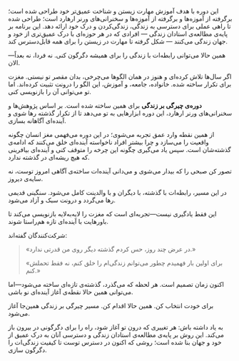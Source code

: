 این دوره با هدف آموزش مهارت زیستن و شناخت عمیق‌تر خود طراحی شده است؛ برگرفته از آموزه‌ها و برگرفته از آموزه‌ها و سخنرانی‌های ورنر ارهارد است؛ طراحی شده تا راهی عملی برای دسترسی به زندگی، زندگی‌کردن و درک خود ارائه دهد. این برنامه بر پایه‌ی مطالعه‌ی استادان زندگی — افرادی که در هر حوزه‌ای با درک عمیق‌تری از خود و جهان زندگی می‌کنند — شکل گرفته تا مهارت در زیستن را برای همه قابل‌دسترس کند.

همین حالا می‌توانی رابطه‌ات با زندگی را برای همیشه دگرگون کنی. نه فردا، نه بعداً—الان.

اگر سال‌ها تلاش کرده‌ای و هنوز در همان الگوها می‌چرخی، بدان مقصر تو نیستی. مغزت برای تکرار ساخته شده. خانواده، جامعه، و آموزش، این الگو را درونت تثبیت کرده‌اند. اما تو می‌توانی آن را بازنویسی کنی.

**دوره‌ی چیرگی بر زندگی** برای همین ساخته شده است. بر اساس پژوهش‌ها و سخنرانی‌های ورنر ارهارد، این دوره ابزارهایی به تو می‌دهد تا از تکرار گذشته رها شوی و آینده‌ای آگاهانه بسازی.

از همین نقطه وارد عمق تجربه می‌شوی؛ در این دوره می‌فهمی مغز انسان چگونه واقعیت را می‌سازد و چرا بیشتر افراد ناخواسته آینده‌ای خلق می‌کنند که ادامه‌ی گذشته‌شان است. سپس یاد می‌گیری چگونه این چرخه را متوقف کنی و آینده‌ای بیافرینی که هیچ ریشه‌ای در گذشته ندارد.

تصور کن صبحی را که بیدار می‌شوی و می‌دانی آینده‌ات ساخته‌ی آگاهی امروز توست، نه سایه‌ی دیروز.

در این مسیر، رابطه‌ات با گذشته، با دیگران و با والدینت کامل می‌شود. سنگینی قدیمی رها می‌گردد و درونت سبک و آزاد می‌شود.

این فقط یادگیری نیست—تجربه‌ای است که مغزت را لایه‌به‌لایه بازنویسی می‌کند تا باورهایت با آینده‌ای تازه هم‌راستا شوند.

شرکت‌کنندگان گفته‌اند:

> «در عرض چند روز، حس کردم گذشته دیگر روی من قدرتی ندارد.»
> 
> «برای اولین بار فهمیدم چطور می‌توانم زندگی‌ام را خلق کنم، نه فقط تحملش کنم.»

اکنون زمان تصمیم است. هر لحظه که می‌گذرد، گذشته‌ی تازه‌ای ساخته می‌شود—اما می‌توانی همین حالا نقطه‌ی آغاز آینده‌ای نو باشی.

برای خودت انتخاب کن. همین حالا اقدام کن. مسیر چیرگی بر زندگی همین‌جا آغاز می‌شود.

به یاد داشته باش: هر تغییری که درون تو آغاز شود، راه را برای دگرگونی در بیرون باز می‌کند. این روش بر پایه‌ی مطالعه‌ی استادان زندگی و دسترسی آنان به درک عمیق از خود و جهان بنا شده است؛ روشی که اکنون در دسترس توست تا کیفیت زندگی‌ات را دگرگون سازی.

